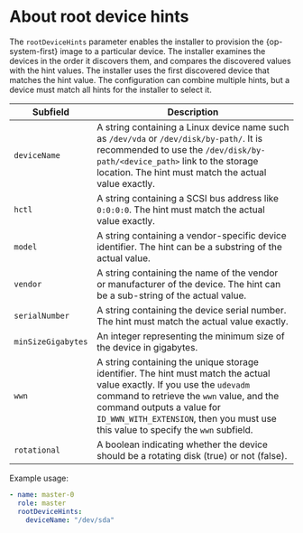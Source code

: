 # About root device hints

The `rootDeviceHints` parameter enables the installer to provision the {op-system-first} image to a particular device. 
The installer examines the devices in the order it discovers them, and compares the discovered values with the hint values.
The installer uses the first discovered device that matches the hint value.
The configuration can combine multiple hints, but a device must match all hints for the installer to select it.

|Subfield|Description|
|------|------|
|`deviceName`|A string containing a Linux device name such as `/dev/vda` or `/dev/disk/by-path/`. It is recommended to use the `/dev/disk/by-path/<device_path>` link to the storage location. The hint must match the actual value exactly.|
|`hctl`|A string containing a SCSI bus address like `0:0:0:0`. The hint must match the actual value exactly.|
|`model`|A string containing a vendor-specific device identifier. The hint can be a substring of the actual value.|
|`vendor`|A string containing the name of the vendor or manufacturer of the device. The hint can be a sub-string of the actual value.|
|`serialNumber`|A string containing the device serial number. The hint must match the actual value exactly.|
|`minSizeGigabytes`|An integer representing the minimum size of the device in gigabytes.|
|`wwn`|A string containing the unique storage identifier. The hint must match the actual value exactly. If you use the `udevadm` command to retrieve the `wwn` value, and the command outputs a value for `ID_WWN_WITH_EXTENSION`, then you must use this value to specify the `wwn` subfield.|
|`rotational`|A boolean indicating whether the device should be a rotating disk (true) or not (false).|

Example usage:

```yaml
- name: master-0
  role: master
  rootDeviceHints:
    deviceName: "/dev/sda"
```